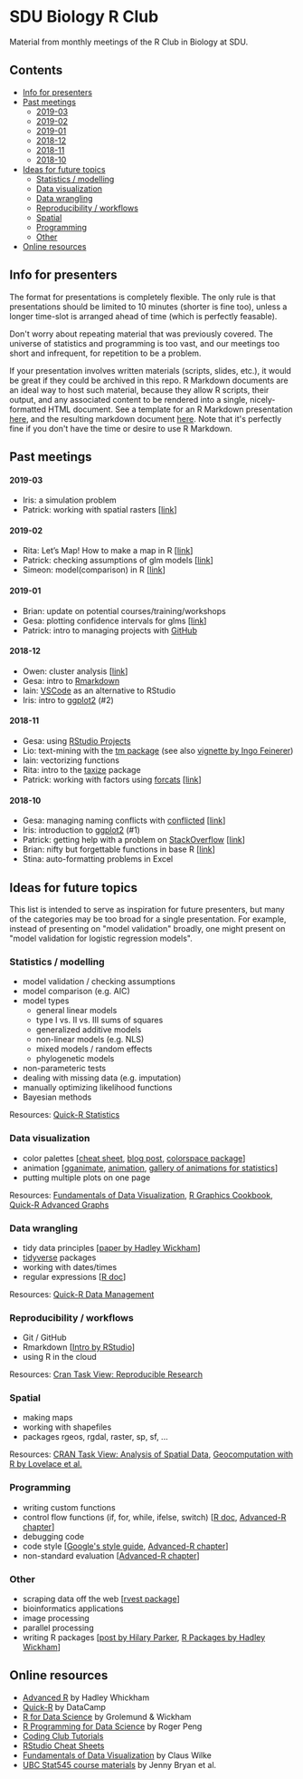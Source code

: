 
SDU Biology R Club
==================

Material from monthly meetings of the R Club in Biology at SDU.

## Contents
- [Info for presenters](#presenter-notes)
- [Past meetings](#past-meetings)
  - [2019-03](#2019-03)
  - [2019-02](#2019-02)
  - [2019-01](#2019-01)
  - [2018-12](#2018-12)
  - [2018-11](#2018-11)
  - [2018-10](#2018-10)
- [Ideas for future topics](#topic-ideas)
  - [Statistics / modelling](#statistics)
  - [Data visualization](#data-viz)
  - [Data wrangling](#data-wrangling)
  - [Reproducibility / workflows](#reproducibility)
  - [Spatial](#spatial)
  - [Programming](#programming)
  - [Other](#other)
- [Online resources](#online-resources)
  


## <a name="presenter-notes"></a>Info for presenters

The format for presentations is completely flexible. The only rule is that presentations should be limited to 10 minutes (shorter is fine too), unless a longer time-slot is arranged ahead of time (which is perfectly feasable).

Don't worry about repeating material that was previously covered. The universe of statistics and programming is too vast, and our meetings too short and infrequent, for repetition to be a problem.

If your presentation involves written materials (scripts, slides, etc.), it would be great if they could be archived in this repo. R Markdown documents are an ideal way to host such material, because they allow R scripts, their output, and any associated content to be rendered into a single, nicely-formatted HTML document. See a template for an R Markdown presentation [here](template.Rmd), and the resulting markdown document [here](template.md). Note that it's perfectly fine if you don't have the time or desire to use R Markdown.

## <a name="past-meetings"></a>Past meetings

#### <a name="2019-03"></a>2019-03
- Iris: a simulation problem
- Patrick: working with spatial rasters [[link](2019-03/patrick-rasters.md)]

#### <a name="2019-02"></a>2019-02
- Rita: Let’s Map! How to make a map in R [[link](2019-02/rita-lets-map.md)]
- Patrick: checking assumptions of glm models [[link](2019-02/patrick-glm-diagnostics.md)]
- Simeon: model(comparison) in R [[link](2019-02/simeon-model-comparison.md)]

#### <a name="2019-01"></a>2019-01
- Brian: update on potential courses/training/workshops
- Gesa: plotting confidence intervals for glms [[link](2019-01/gesa-confidence-intervals.md)]
- Patrick: intro to managing projects with [GitHub](https://github.com/)

#### <a name="2018-12"></a>2018-12
- Owen: cluster analysis [[link](2018-12/owen-cluster-analysis.md)]
- Gesa: intro to [Rmarkdown](https://rmarkdown.rstudio.com/)
- Iain: [VSCode](https://code.visualstudio.com/) as an alternative to RStudio
- Iris: intro to [ggplot2](https://ggplot2.tidyverse.org/) (#2)

#### <a name="2018-11"></a>2018-11
- Gesa: using [RStudio Projects](https://support.rstudio.com/hc/en-us/articles/200526207-Using-Projects)
- Lio: text-mining with the [tm package](https://cran.r-project.org/web/packages/tm/index.html) (see also [vignette by Ingo Feinerer](https://cran.r-project.org/web/packages/tm/vignettes/tm.pdf))
- Iain: vectorizing functions
- Rita: intro to the [taxize](https://github.com/ropensci/taxize) package
- Patrick: working with factors using [forcats](https://forcats.tidyverse.org/) [[link](2018-11/patrick-forcats.md)]

#### <a name="2018-10"></a>2018-10
- Gesa: managing naming conflicts with [conflicted](https://conflicted.r-lib.org/)  [[link](2018-10/gesa-package-conflicted.md)]
- Iris: introduction to [ggplot2](https://ggplot2.tidyverse.org/)  (#1)
- Patrick: getting help with a problem on [StackOverflow](https://stackoverflow.com/) [[link](2018-10/patrick-minimal-reproducible-questions.md)]
- Brian: nifty but forgettable functions in base R [[link](2018-10/brian-nifty-but-forgettable.md)]
- Stina: auto-formatting problems in Excel

## <a name="topic-ideas"></a>Ideas for future topics

This list is intended to serve as inspiration for future presenters, but many of the categories may be too broad for a single presentation. For example, instead of presenting on "model validation" broadly, one might present on "model validation for logistic regression models".

### <a name="statistics"></a>Statistics / modelling
- model validation / checking assumptions
- model comparison (e.g. AIC)
- model types
  - general linear models
  - type I vs. II vs. III sums of squares
  - generalized additive models
  - non-linear models (e.g. NLS)
  - mixed models / random effects
  - phylogenetic models
- non-parameteric tests
- dealing with missing data (e.g. imputation)
- manually optimizing likelihood functions
- Bayesian methods

Resources: [Quick-R Statistics](https://www.statmethods.net/stats/index.html)

### <a name="data-viz"></a>Data visualization
- color palettes [[cheat sheet](https://www.nceas.ucsb.edu/~frazier/RSpatialGuides/colorPaletteCheatsheet.pdf), [blog post](https://betterfigures.org/2015/06/23/picking-a-colour-scale-for-scientific-graphics/), [colorspace package](http://colorspace.r-forge.r-project.org/index.html)]
- animation [[gganimate](https://gganimate.com/), [animation](https://cran.r-project.org/web/packages/animation/index.html), [gallery of animations for statistics](https://yihui.name/animation/examples/)]
- putting multiple plots on one page

Resources: [Fundamentals of Data Visualization](https://ourcodingclub.github.io/tutorials/), [R Graphics Cookbook](http://www.cookbook-r.com/Graphs/), [Quick-R Advanced Graphs](https://www.statmethods.net/advgraphs/parameters.html)

### <a name="data-wrangling"></a>Data wrangling
- tidy data principles [[paper by Hadley Wickham](https://www.jstatsoft.org/article/view/v059i10)]
- [tidyverse](https://www.tidyverse.org/) packages
- working with dates/times
- regular expressions [[R doc](https://stat.ethz.ch/R-manual/R-devel/library/base/html/regex.html)]

Resources: [Quick-R Data Management](https://www.statmethods.net/management/index.html)


### <a name="reproducibility"></a>Reproducibility / workflows
- Git / GitHub
- Rmarkdown [[Intro by RStudio](https://rmarkdown.rstudio.com/lesson-1.html)]
- using R in the cloud

Resources: [Cran Task View: Reproducible Research](https://cran.r-project.org/web/views/ReproducibleResearch.html)


### <a name="spatial"></a>Spatial
- making maps
- working with shapefiles
- packages rgeos, rgdal, raster, sp, sf, ...

Resources: [CRAN Task View: Analysis of Spatial Data](https://cran.r-project.org/web/views/Spatial.html), [Geocomputation with R by Lovelace et al.](https://geocompr.robinlovelace.net/)


### <a name="programming"></a>Programming
- writing custom functions
- control flow functions (if, for, while, ifelse, switch) [[R doc](https://stat.ethz.ch/R-manual/R-devel/library/base/html/Control.html), [Advanced-R chapter](https://adv-r.hadley.nz/control-flow.html)]
- debugging code
- code style [[Google's style guide](https://google.github.io/styleguide/Rguide.xml), [Advanced-R chapter](http://adv-r.had.co.nz/Style.html)]
- non-standard evaluation [[Advanced-R chapter](http://adv-r.had.co.nz/Computing-on-the-language.html)]


### <a name="other"></a>Other
- scraping data off the web [[rvest package](https://blog.rstudio.com/2014/11/24/rvest-easy-web-scraping-with-r/)]
- bioinformatics applications
- image processing
- parallel processing
- writing R packages [[post by Hilary Parker](https://hilaryparker.com/2014/04/29/writing-an-r-package-from-scratch/), [R Packages by Hadley Wickham](http://r-pkgs.had.co.nz/)]


## <a name="online-resources"></a>Online resources
- [Advanced R](https://adv-r.hadley.nz/) by Hadley Whickham
- [Quick-R](https://www.statmethods.net/index.html) by DataCamp
- [R for Data Science](https://r4ds.had.co.nz/) by Grolemund & Wickham
- [R Programming for Data Science](https://bookdown.org/rdpeng/rprogdatascience/) by Roger Peng
- [Coding Club Tutorials](https://ourcodingclub.github.io/tutorials/)
- [RStudio Cheat Sheets](https://www.rstudio.com/resources/cheatsheets/)
- [Fundamentals of Data Visualization](https://serialmentor.com/dataviz/) by Claus Wilke
- [UBC Stat545 course materials](http://stat545.com/topics.html) by Jenny Bryan et al.
